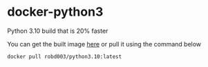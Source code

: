 # docker-python3
Python 3.10 build that is 20% faster

You can get the built image [here](https://hub.docker.com/r/robd003/python3.10) or pull it using the command below

    docker pull robd003/python3.10:latest
